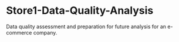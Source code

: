 # Store1-Data-Quality-Analysis
Data quality assessment and preparation for future analysis for an e-commerce company.
